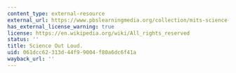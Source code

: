 ```yaml
---
content_type: external-resource
external_url: https://www.pbslearningmedia.org/collection/mits-science-out-loud/
has_external_license_warning: true
license: https://en.wikipedia.org/wiki/All_rights_reserved
status: ''
title: Science Out Loud.
uid: 061dcc62-313d-44f9-9004-f80a6dc6f41a
wayback_url: ''
---
```

